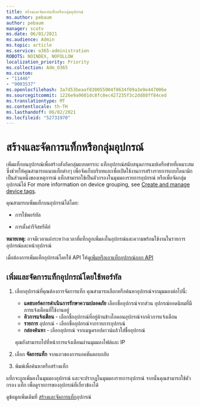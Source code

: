 ```yaml
---
title: สร้างและจัดการแท็กหรือกลุ่มอุปกรณ์
ms.author: pebaum
author: pebaum
manager: scotv
ms.date: 06/01/2021
ms.audience: Admin
ms.topic: article
ms.service: o365-administration
ROBOTS: NOINDEX, NOFOLLOW
localization_priority: Priority
ms.collection: Adm_O365
ms.custom:
- "11446"
- "9003537"
ms.openlocfilehash: 3a7d53beaaf830055904f0634f09a3e9e447006e
ms.sourcegitcommit: 1226e9a9601dc8fc8ec427235f3c2dd88ff84ced
ms.translationtype: MT
ms.contentlocale: th-TH
ms.lasthandoff: 06/02/2021
ms.locfileid: "52731970"
---
```

# <a name="create-and-manage-device-tags-or-groups"></a>สร้างและจัดการแท็กหรือกลุ่มอุปกรณ์

เพิ่มแท็กบนอุปกรณ์เพื่อสร้างสังกัดกลุ่มแบบตรรกะ แท็กอุปกรณ์สนับสนุนการแมปเครือข่ายที่เหมาะสม ซึ่งช่วยให้คุณสามารถแนบแท็กต่างๆ เพื่อจัดเก็บบริบทและเพื่อเปิดใช้งานการสร้างรายการแบบไดนามิกเป็นส่วนหนึ่งของเหตุการณ์ แท็กสามารถใช้เป็นตัวกรองในมุมมองรายการอุปกรณ์ หรือเพื่อจัดกลุ่มอุปกรณ์ได้ For more information on device grouping, see [Create and manage device tags](/microsoft-365/security/defender-endpoint/machine-tags).

คุณสามารถเพิ่มแท็กบนอุปกรณ์ได้โดย:

- การใช้พอร์ทัล

- การตั้งค่ารีจิสทรีคีย์
 
**หมายเหตุ:** อาจมีเวลาแฝงระหว่างเวลาที่แท็กถูกเพิ่มลงในอุปกรณ์และความพร้อมใช้งานในรายการอุปกรณ์และหน้าอุปกรณ์

เมื่อต้องการเพิ่มแท็กอุปกรณ์โดยใช้ API ให้ดู[เพิ่มหรือเอาแท็กอุปกรณ์ออก API](/microsoft-365/security/defender-endpoint/add-or-remove-machine-tags)

## <a name="add-and-manage-device-tags-using-the-portal"></a>เพิ่มและจัดการแท็กอุปกรณ์โดยใช้พอร์ทัล

1. เลือกอุปกรณ์ที่คุณต้องการจัดการแท็ก คุณสามารถเลือกหรือค้นหาอุปกรณ์จากมุมมองต่อไปนี้:

    - **แดชบอร์ดการดําเนินการรักษาความปลอดภัย** เลือกชื่ออุปกรณ์จากส่วน อุปกรณ์ยอดนิยมที่มีการแจ้งเตือนที่ใช้งานอยู่
    - **คิวการแจ้งเตือน** - เลือกชื่ออุปกรณ์ที่อยู่ด้านข้างไอคอนอุปกรณ์จากคิวการแจ้งเตือน
    - **รายการ** อุปกรณ์ - เลือกชื่ออุปกรณ์จากรายการอุปกรณ์
    - **กล่องค้นหา** - เลือกอุปกรณ์ จากเมนูดรอปดาวน์แล้วใส่ชื่ออุปกรณ์

    คุณยังสามารถไปที่หน้าการแจ้งเตือนผ่านมุมมองไฟล์และ IP

1. เลือก **จัดการแท็ก** จากแถวของการแอคชันตอบกลับ

1. พิมพ์เพื่อค้นหาหรือสร้างแท็ก

แท็กจะถูกเพิ่มลงในมุมมองอุปกรณ์ และจะปรากฏในมุมมองรายการอุปกรณ์ จากนั้นคุณสามารถใช้ตัวกรอง แท็ก เพื่อดูรายการของอุปกรณ์ที่เกี่ยวข้องได้

ดูข้อมูลเพิ่มเติมที่ [สร้างและจัดการแท็ก](/microsoft-365/security/defender-endpoint/machine-tags)อุปกรณ์